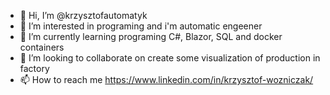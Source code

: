 - 👋 Hi, I’m @krzysztofautomatyk 
- 👀 I’m interested in programing and i'm automatic engeener
- 🌱 I’m currently learning programing C#, Blazor, SQL and docker containers
- 💞️ I’m looking to collaborate on create some visualization of production in factory
- 📫 How to reach me https://www.linkedin.com/in/krzysztof-wozniczak/

<!---
krzysztofautomatyk/krzysztofautomatyk is a ✨ special ✨ repository because its `README.md` (this file) appears on your GitHub profile.
You can click the Preview link to take a look at your changes.
--->
